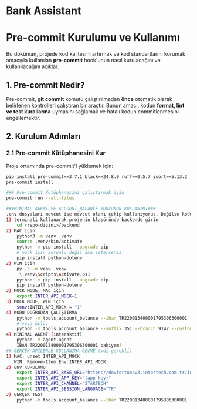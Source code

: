 # Bank Assistant

# Pre-commit Kurulumu ve Kullanımı

Bu doküman, projede kod kalitesini artırmak ve kod standartlarını korumak amacıyla kullanılan **pre-commit** hook'unun nasıl kurulacağını ve kullanılacağını açıklar.

## 1. Pre-commit Nedir?
Pre-commit, **git commit** komutu çalıştırılmadan **önce** otomatik olarak belirlenen kontrolleri çalıştıran bir araçtır.
Bunun amacı, kodun **format, lint ve test kurallarına** uymasını sağlamak ve hatalı kodun commitlenmesini engellemektir.

## 2. Kurulum Adımları

### 2.1 Pre-commit Kütüphanesini Kur
Proje ortamında pre-commit'i yüklemek için:

```bash
pip install pre-commit==3.7.1 black==24.8.0 ruff==0.5.7 isort==5.13.2
pre-commit install

### Pre-commit Kütüphanesini çalıştırmak için
pre-commit run --all-files

###MINIMAL AGENT VE ACCOUNT_BALANCE TOOLUNUN KULLANIMI###
.env dosyaları mevcut ise mevcut olanı çekip kullanıyoruz. Değilse kodu çalıştırmadan eklemek gerekiyor.
1) terminali kullanarak projenin klasöründe backende girin
    cd <repo-dizini>/backend
2) MAC için
    python3 -m venv .venv
    source .venv/bin/activate
    python -m pip install --upgrade pip
    # mock için zorunlu değil ama isterseniz:
    pip install python-dotenv
2) WIN için
    py -3 -m venv .venv
    .\.venv\Scripts\Activate.ps1
    python -m pip install --upgrade pip
    pip install python-dotenv
3) MOCK MODE, MAC için
    export INTER_API_MOCK=1
3) MOCK MODE, WIN için
    $env:INTER_API_MOCK = "1"
4) KODU DOĞRUDAN ÇALIŞTIRMA
    python -m tools.account_balance --iban TR220013400001795306300001
    # veya üçlü:
    python -m tools.account_balance --suffix 351 --branch 9142 --customer 17953063
4) MINIMAL AGENT (interaktif)
    python -m agent.agent
    IBAN TR220013400001795306300001 bakiyem?
## GERÇEK APILERLE KULLANIMA GEÇME (vdi gerekli)
1) MAC: unset INTER_API_MOCK
   WIN: Remove-Item Env:INTER_API_MOCK
2) ENV KURULUMU
    export INTER_API_BASE_URL="https://devfortunav3.intertech.com.tr/Intertech.Fortuna.WebApi.Services"
    export INTER_API_APP_KEY="(app key)"
    export INTER_API_CHANNEL="STARTECH"
    export INTER_API_SESSION_LANGUAGE="TR"
3) GERÇEK TEST
    python -m tools.account_balance --iban TR220013400001795306300001
